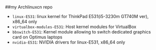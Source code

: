 ##my Archlinuxcn repo
* `linux-E531`: linux kernel for ThinkPad E531(i5-3230m GT740M ver), x86_64 only
* `virtualbox-modules-E531`: Host kernel modules for VirtualBox
* `bbswitch-E531`: Kernel module allowing to switch dedicated graphics card on Optimus laptops
* `nvidia-E531`: NVIDIA drivers for linux-E531, x86_64 only
